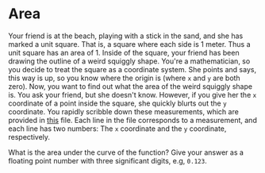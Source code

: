 # Area

Your friend is at the beach, playing with a stick in the sand, and she has marked a unit square. That is, a square where each side is 1 meter. Thus a unit square has an area of 1. Inside of the square, your friend has been drawing the outline of a weird squiggly shape. You're a mathematician, so you decide to treat the square as a coordinate system. She points and says, this way is up, so you know where the origin is (where `x` and `y` are both zero). Now, you want to find out what the area of the weird squiggly shape is. You ask your friend, but she doesn't know. However, if you give her the `x` coordinate of a point inside the square, she quickly blurts out the `y` coordinate. You rapidly scribble down these measurements, which are provided in [this](./coordinates.txt) file. Each line in the file corresponds to a measurement, and each line has two numbers: The `x` coordinate and the `y` coordinate, respectively.

What is the area under the curve of the function? Give your answer as a floating point number with three significant digits, e.g, `0.123`.